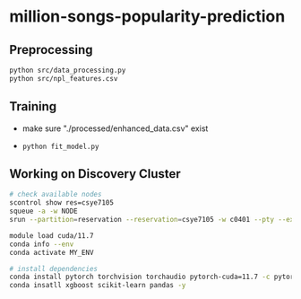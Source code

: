 # million-songs-popularity-prediction

## Preprocessing
```bash
python src/data_processing.py
python src/npl_features.csv
```

## Training
- make sure "./processed/enhanced_data.csv" exist
- ```
  python fit_model.py
  ```

## Working on Discovery Cluster
```bash
# check available nodes
scontrol show res=csye7105
squeue -a -w NODE
srun --partition=reservation --reservation=csye7105 -w c0401 --pty --export=ALL  /bin/bash

module load cuda/11.7
conda info --env
conda activate MY_ENV

# install dependencies
conda install pytorch torchvision torchaudio pytorch-cuda=11.7 -c pytorch -c nvidia
conda insatll xgboost scikit-learn pandas -y
```
